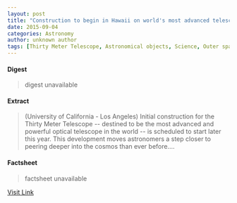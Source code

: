 ```yaml
---
layout: post
title: "Construction to begin in Hawaii on world's most advanced telescope"
date: 2015-09-04
categories: Astronomy
author: unknown author
tags: [Thirty Meter Telescope, Astronomical objects, Science, Outer space, Physical sciences, Astronomy]
---
```



#### Digest
>digest unavailable

#### Extract
>(University of California - Los Angeles) Initial construction for the Thirty Meter Telescope -- destined to be the most advanced and powerful optical telescope in the world -- is scheduled to start later this year. This development moves astronomers a step closer to peering deeper into the cosmos than ever before....

#### Factsheet
>factsheet unavailable

[Visit Link](http://www.eurekalert.org/pub_releases/2014-08/uoc--ctb080514.php)


